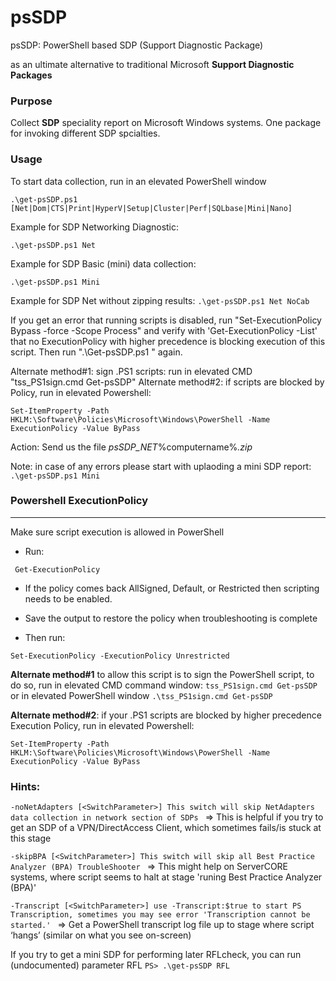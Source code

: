 # psSDP
psSDP: PowerShell based SDP (Support Diagnostic Package)

as an ultimate alternative to traditional Microsoft **Support Diagnostic Packages**

### Purpose
Collect **SDP** speciality report on Microsoft Windows systems. One package for invoking different SDP spcialties.

### Usage
To start data collection, run in an elevated PowerShell window

 ` .\get-psSDP.ps1 [Net|Dom|CTS|Print|HyperV|Setup|Cluster|Perf|SQLbase|Mini|Nano] `
 
 Example for SDP Networking Diagnostic: 
 
  `.\get-psSDP.ps1 Net`

 Example for SDP Basic (mini) data collection: 
 
 `.\get-psSDP.ps1 Mini`
 
  Example for SDP Net without zipping results:
  `.\get-psSDP.ps1 Net NoCab`
   
If you get an error that running scripts is disabled, run "Set-ExecutionPolicy Bypass -force -Scope Process" and verify with 'Get-ExecutionPolicy -List' that no ExecutionPolicy with higher precedence is blocking execution of this script.
Then run ".\Get-psSDP.ps1 <speciality-of-SDP>" again.

Alternate method#1: sign .PS1 scripts: run in elevated CMD "tss_PS1sign.cmd Get-psSDP"
Alternate method#2:  if scripts are blocked by Policy, run in elevated Powershell: 

  `Set-ItemProperty -Path HKLM:\Software\Policies\Microsoft\Windows\PowerShell -Name ExecutionPolicy -Value ByPass`

Action: Send us the file _psSDP_NET_%computername%_<date-time>.zip_

Note: in case of any errors please start with uplaoding a mini SDP report: 
 `.\get-psSDP.ps1 Mini`


### Powershell ExecutionPolicy
--------------------------
Make sure script execution is allowed in PowerShell

-	Run: 

 ` Get-ExecutionPolicy`

-	If the policy comes back AllSigned, Default, or Restricted then scripting needs to be enabled.
-	Save the output to restore the policy when troubleshooting is complete

-	Then run: 

 `Set-ExecutionPolicy -ExecutionPolicy Unrestricted`

**Alternate method#1** to allow this script is to sign the PowerShell script, to do so, run in elevated CMD command window:
  `tss_PS1sign.cmd Get-psSDP`
or in elevated PowerShell window
  `.\tss_PS1sign.cmd Get-psSDP`
  
 **Alternate method#2**:  if your .PS1 scripts are blocked by higher precedence Execution Policy, run in elevated Powershell: 

  `Set-ItemProperty -Path HKLM:\Software\Policies\Microsoft\Windows\PowerShell -Name ExecutionPolicy -Value ByPass`

### Hints:
   `-noNetAdapters [<SwitchParameter>]
        This switch will skip NetAdapters data collection in network section of SDPs `
=>	This is helpful if you try to get an SDP of a VPN/DirectAccess Client, which sometimes fails/is stuck at this stage

   `-skipBPA [<SwitchParameter>]
        This switch will skip all Best Practice Analyzer (BPA) TroubleShooter `
=>	This might help on ServerCORE systems, where script seems to halt at stage 'runing Best Practice Analyzer (BPA)'

   `-Transcript [<SwitchParameter>]
        use -Transcript:$true to start PS Transcription, sometimes you may see error 'Transcription cannot be started.' `
=>	Get a PowerShell transcript log file up to stage where script ‘hangs’ (similar on what you see on-screen)

If you try to get a mini SDP for performing later RFLcheck, you  can run (undocumented) parameter RFL
   `PS> .\get-psSDP RFL `
